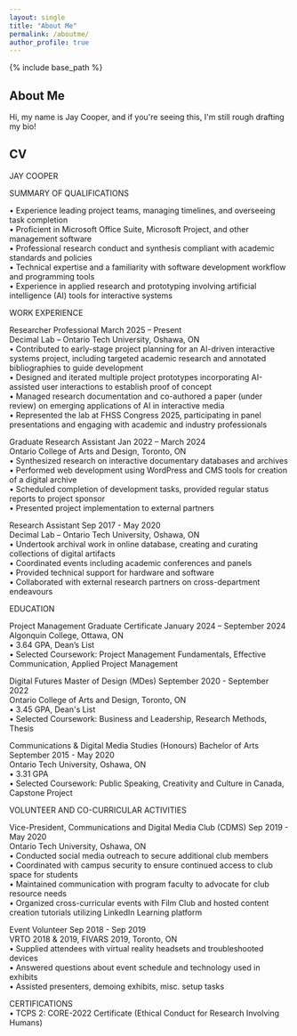 ```yaml
---
layout: single
title: "About Me"
permalink: /aboutme/
author_profile: true
---
```


{% include base_path %}


## About Me

Hi, my name is Jay Cooper, and if you're seeing this, I'm still rough drafting my bio!

## CV

JAY COOPER  
  
SUMMARY OF QUALIFICATIONS  
  
• Experience leading project teams, managing timelines, and overseeing task completion  
• Proficient in Microsoft Office Suite, Microsoft Project, and other management software  
• Professional research conduct and synthesis compliant with academic standards and policies  
• Technical expertise and a familiarity with software development workflow and programming tools  
• Experience in applied research and prototyping involving artificial intelligence (AI) tools for interactive systems    
  
WORK EXPERIENCE  
  
Researcher Professional March 2025 – Present  
Decimal Lab – Ontario Tech University, Oshawa, ON  
• Contributed to early-stage project planning for an AI-driven interactive systems project, including targeted academic research and annotated bibliographies to guide development  
• Designed and iterated multiple project prototypes incorporating AI-assisted user interactions to establish proof of concept  
• Managed research documentation and co-authored a paper (under review) on emerging applications of AI in interactive media  
• Represented the lab at FHSS Congress 2025, participating in panel presentations and engaging with academic and industry professionals    
  
Graduate Research Assistant Jan 2022 – March 2024  
Ontario College of Arts and Design, Toronto, ON  
• Synthesized research on interactive documentary databases and archives  
• Performed web development using WordPress and CMS tools for creation of a digital archive  
• Scheduled completion of development tasks, provided regular status reports to project sponsor  
• Presented project implementation to external partners  
  
Research Assistant Sep 2017 - May 2020  
Decimal Lab – Ontario Tech University, Oshawa, ON  
• Undertook archival work in online database, creating and curating collections of digital artifacts  
• Coordinated events including academic conferences and panels  
• Provided technical support for hardware and software  
• Collaborated with external research partners on cross-department endeavours  

EDUCATION  
  
Project Management Graduate Certificate January 2024 – September 2024  
Algonquin College, Ottawa, ON  
• 3.64 GPA, Dean’s List  
• Selected Coursework: Project Management Fundamentals, Effective Communication, Applied Project Management  
  
Digital Futures Master of Design (MDes) September 2020 - September 2022  
Ontario College of Arts and Design, Toronto, ON  
• 3.45 GPA, Dean's List  
• Selected Coursework: Business and Leadership, Research Methods, Thesis  
  
Communications & Digital Media Studies (Honours) Bachelor of Arts September 2015 - May 2020  
Ontario Tech University, Oshawa, ON  
• 3.31 GPA  
• Selected Coursework: Public Speaking, Creativity and Culture in Canada, Capstone Project  

VOLUNTEER AND CO-CURRICULAR ACTIVITIES  
  
Vice-President, Communications and Digital Media Club (CDMS) Sep 2019 - May 2020  
Ontario Tech University, Oshawa, ON  
• Conducted social media outreach to secure additional club members  
• Coordinated with campus security to ensure continued access to club space for students  
• Maintained communication with program faculty to advocate for club resource needs  
• Organized cross-curricular events with Film Club and hosted content creation tutorials utilizing LinkedIn Learning platform   
  
Event Volunteer Sep 2018 - Sep 2019  
VRTO 2018 & 2019, FIVARS 2019, Toronto, ON  
• Supplied attendees with virtual reality headsets and troubleshooted devices  
• Answered questions about event schedule and technology used in exhibits  
• Assisted presenters, demoing exhibits, misc. setup tasks  
  
CERTIFICATIONS  
• TCPS 2: CORE-2022 Certificate (Ethical Conduct for Research Involving Humans)  